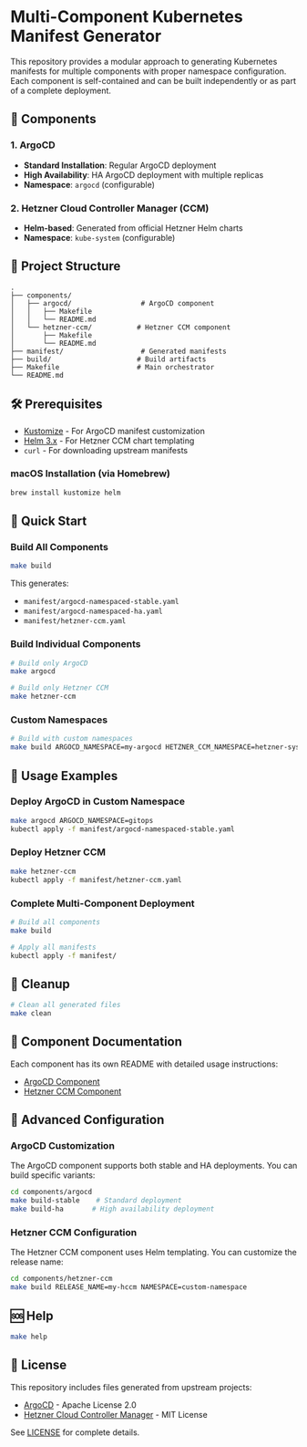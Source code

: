 # Multi-Component Kubernetes Manifest Generator

This repository provides a modular approach to generating Kubernetes manifests for multiple components with proper namespace configuration. Each component is self-contained and can be built independently or as part of a complete deployment.

## 🚀 Components

### 1. ArgoCD

- **Standard Installation**: Regular ArgoCD deployment
- **High Availability**: HA ArgoCD deployment with multiple replicas
- **Namespace**: `argocd` (configurable)

### 2. Hetzner Cloud Controller Manager (CCM)

- **Helm-based**: Generated from official Hetzner Helm charts
- **Namespace**: `kube-system` (configurable)

## 📁 Project Structure

```text
.
├── components/
│   ├── argocd/                 # ArgoCD component
│   │   ├── Makefile
│   │   └── README.md
│   └── hetzner-ccm/           # Hetzner CCM component
│       ├── Makefile
│       └── README.md
├── manifest/                   # Generated manifests
├── build/                     # Build artifacts
├── Makefile                   # Main orchestrator
└── README.md
```

## 🛠️ Prerequisites

- [Kustomize](https://kubectl.docs.kubernetes.io/installation/kustomize/) - For ArgoCD manifest customization
- [Helm 3.x](https://helm.sh/docs/intro/install/) - For Hetzner CCM chart templating
- `curl` - For downloading upstream manifests

### macOS Installation (via Homebrew)

```bash
brew install kustomize helm
```

## 🚀 Quick Start

### Build All Components

```bash
make build
```

This generates:

- `manifest/argocd-namespaced-stable.yaml`
- `manifest/argocd-namespaced-ha.yaml`
- `manifest/hetzner-ccm.yaml`

### Build Individual Components

```bash
# Build only ArgoCD
make argocd

# Build only Hetzner CCM
make hetzner-ccm
```

### Custom Namespaces

```bash
# Build with custom namespaces
make build ARGOCD_NAMESPACE=my-argocd HETZNER_CCM_NAMESPACE=hetzner-system
```

## 🎯 Usage Examples

### Deploy ArgoCD in Custom Namespace

```bash
make argocd ARGOCD_NAMESPACE=gitops
kubectl apply -f manifest/argocd-namespaced-stable.yaml
```

### Deploy Hetzner CCM

```bash
make hetzner-ccm
kubectl apply -f manifest/hetzner-ccm.yaml
```

### Complete Multi-Component Deployment

```bash
# Build all components
make build

# Apply all manifests
kubectl apply -f manifest/
```

## 🧹 Cleanup

```bash
# Clean all generated files
make clean
```

## 📖 Component Documentation

Each component has its own README with detailed usage instructions:

- [ArgoCD Component](components/argocd/README.md)
- [Hetzner CCM Component](components/hetzner-ccm/README.md)

## 🔧 Advanced Configuration

### ArgoCD Customization

The ArgoCD component supports both stable and HA deployments. You can build specific variants:

```bash
cd components/argocd
make build-stable    # Standard deployment
make build-ha       # High availability deployment
```

### Hetzner CCM Configuration

The Hetzner CCM component uses Helm templating. You can customize the release name:

```bash
cd components/hetzner-ccm
make build RELEASE_NAME=my-hccm NAMESPACE=custom-namespace
```

## 🆘 Help

```bash
make help
```

## 📝 License

This repository includes files generated from upstream projects:

- [ArgoCD](https://github.com/argoproj/argo-cd) - Apache License 2.0
- [Hetzner Cloud Controller Manager](https://github.com/hetznercloud/hcloud-cloud-controller-manager) - MIT License

See [LICENSE](LICENSE) for complete details.
